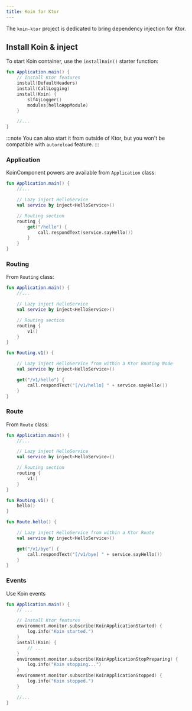 ```yaml
---
title: Koin for Ktor
---
```


The `koin-ktor` project is dedicated to bring dependency injection for Ktor.

## Install Koin & inject

To start Koin container, use the `installKoin()` starter function:

```kotlin
fun Application.main() {
    // Install Ktor features
    install(DefaultHeaders)
    install(CallLogging)
    install(Koin) {
        slf4jLogger()
        modules(helloAppModule)
    }

    //...
}
```

:::note
 You can also start it from outside of Ktor, but you won't be compatible with `autoreload` feature.
:::

### Application

KoinComponent powers are available from `Application` class:

```kotlin
fun Application.main() {
    //...

    // Lazy inject HelloService
    val service by inject<HelloService>()

    // Routing section
    routing {
        get("/hello") {
            call.respondText(service.sayHello())
        }
    }
}
```

### Routing

From `Routing` class:

```kotlin
fun Application.main() {
    //...

    // Lazy inject HelloService
    val service by inject<HelloService>()

    // Routing section
    routing {
        v1()
    }
}

fun Routing.v1() {

    // Lazy inject HelloService from within a Ktor Routing Node
    val service by inject<HelloService>()

    get("/v1/hello") {
        call.respondText("[/v1/hello] " + service.sayHello())
    }
}

```

### Route

From `Route` class:

```kotlin
fun Application.main() {
    //...

    // Lazy inject HelloService
    val service by inject<HelloService>()

    // Routing section
    routing {
        v1()
    }
}

fun Routing.v1() {
    hello()
}

fun Route.hello() {

    // Lazy inject HelloService from within a Ktor Route
    val service by inject<HelloService>()

    get("/v1/bye") {
        call.respondText("[/v1/bye] " + service.sayHello())
    }
}

```

### Events

Use Koin events

```kotlin
fun Application.main() {
    // ...

    // Install Ktor features
    environment.monitor.subscribe(KoinApplicationStarted) {
        log.info("Koin started.")
    }
    install(Koin) {
        // ...
    }
    environment.monitor.subscribe(KoinApplicationStopPreparing) {
        log.info("Koin stopping...")
    }
    environment.monitor.subscribe(KoinApplicationStopped) {
        log.info("Koin stopped.")
    }

    //...
}
```

